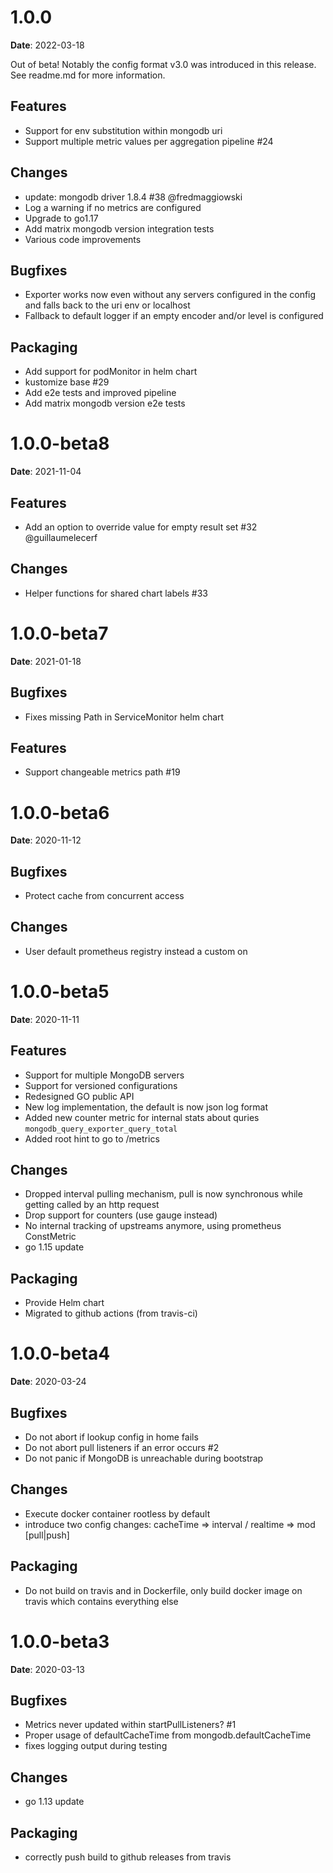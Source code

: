 # 1.0.0
**Date**: 2022-03-18

Out of beta!
Notably the config format v3.0 was introduced in this release. See readme.md for more information.

## Features
* Support for env substitution within mongodb uri
* Support multiple metric values per aggregation pipeline #24

## Changes
* update: mongodb driver 1.8.4 #38 @fredmaggiowski
* Log a warning if no metrics are configured
* Upgrade to go1.17
* Add matrix mongodb version integration tests
* Various code improvements

## Bugfixes
* Exporter works now even without any servers configured in the config and falls back to the uri env or localhost
* Fallback to default logger if an empty encoder and/or level is configured

## Packaging
* Add support for podMonitor in helm chart
* kustomize base #29
* Add e2e tests and improved pipeline
* Add matrix mongodb version e2e tests


# 1.0.0-beta8
**Date**: 2021-11-04

## Features
* Add an option to override value for empty result set #32 @guillaumelecerf

## Changes
* Helper functions for shared chart labels #33


# 1.0.0-beta7
**Date**: 2021-01-18

## Bugfixes
* Fixes missing Path in ServiceMonitor helm chart

## Features
* Support changeable metrics path #19


# 1.0.0-beta6
**Date**: 2020-11-12

## Bugfixes
* Protect cache from concurrent access

## Changes
* User default prometheus registry instead a custom on


# 1.0.0-beta5
**Date**: 2020-11-11

## Features
* Support for multiple MongoDB servers
* Support for versioned configurations
* Redesigned GO public API
* New log implementation, the default is now json log format
* Added new counter metric for internal stats about quries `mongodb_query_exporter_query_total`
* Added root hint to go to /metrics

## Changes
* Dropped interval pulling mechanism, pull is now synchronous while getting called by an http request
* Drop support for counters (use gauge instead)
* No internal tracking of upstreams anymore, using prometheus ConstMetric
* go 1.15 update

## Packaging
* Provide Helm chart
* Migrated to github actions (from travis-ci)


# 1.0.0-beta4
**Date**: 2020-03-24

## Bugfixes
* Do not abort if lookup config in home fails
* Do not abort pull listeners if an error occurs #2
* Do not panic if MongoDB is unreachable during bootstrap

## Changes
* Execute docker container rootless by default
* introduce two config changes: cacheTime => interval / realtime => mod [pull|push]

## Packaging
* Do not build on travis and in Dockerfile, only build docker image on travis which contains everything else


# 1.0.0-beta3
**Date**: 2020-03-13

## Bugfixes
* Metrics never updated within startPullListeners? #1
* Proper usage of defaultCacheTime from mongodb.defaultCacheTime
* fixes logging output during testing

## Changes
* go 1.13 update


## Packaging
* correctly push build to github releases from travis
